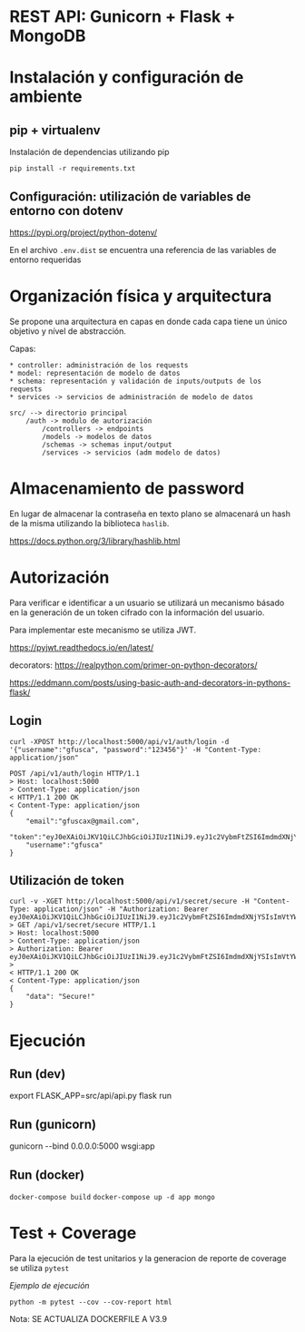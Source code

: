 # REST API: Gunicorn + Flask + MongoDB

# Instalación y configuración de ambiente

## pip + virtualenv

Instalación de dependencias utilizando pip

`pip install -r requirements.txt`

## Configuración: utilización de variables de entorno con dotenv

https://pypi.org/project/python-dotenv/

En el archivo `.env.dist` se encuentra una referencia de las variables de entorno requeridas

# Organización física y arquitectura

Se propone una arquitectura en capas en donde cada capa tiene un único objetivo y nível de abstracción.

Capas:

    * controller: administración de los requests
    * model: representación de modelo de datos 
    * schema: representación y validación de inputs/outputs de los requests
    * services -> servicios de administración de modelo de datos

```
src/ --> directorio principal
    /auth -> modulo de autorización
        /controllers -> endpoints
        /models -> modelos de datos
        /schemas -> schemas input/output
        /services -> servicios (adm modelo de datos)
```

# Almacenamiento de password
En lugar de almacenar la contraseña en texto plano se almacenará un hash de la misma utilizando la biblioteca `haslib`.

https://docs.python.org/3/library/hashlib.html

# Autorización
Para verificar e identificar a un usuario se utilizará un mecanismo básado en la generación de un token cifrado con la información del usuario.
 
Para implementar este mecanismo se utiliza JWT. 

https://pyjwt.readthedocs.io/en/latest/

decorators: https://realpython.com/primer-on-python-decorators/

https://eddmann.com/posts/using-basic-auth-and-decorators-in-pythons-flask/

## Login
```
curl -XPOST http://localhost:5000/api/v1/auth/login -d '{"username":"gfusca", "password":"123456"}' -H "Content-Type: application/json"

POST /api/v1/auth/login HTTP/1.1
> Host: localhost:5000
> Content-Type: application/json
< HTTP/1.1 200 OK
< Content-Type: application/json
{   
    "email":"gfuscax@gmail.com",
    "token":"eyJ0eXAiOiJKV1QiLCJhbGciOiJIUzI1NiJ9.eyJ1c2VybmFtZSI6ImdmdXNjYSIsImVtYWlsIjoiZ2Z1c2NheEBnbWFpbC5jb20if",
    "username":"gfusca"
}
```

## Utilización de token
```
curl -v -XGET http://localhost:5000/api/v1/secret/secure -H "Content-Type: application/json" -H "Authorization: Bearer eyJ0eXAiOiJKV1QiLCJhbGciOiJIUzI1NiJ9.eyJ1c2VybmFtZSI6ImdmdXNjYSIsImVtYWlsIjoiZ2Z1c2NheEBnbWFpbC5jb20ifQ.XTt7jRuTZ_gV9FSMffbFsdRuNwT44CR0TIAYwQpa7ZA"
> GET /api/v1/secret/secure HTTP/1.1
> Host: localhost:5000
> Content-Type: application/json
> Authorization: Bearer eyJ0eXAiOiJKV1QiLCJhbGciOiJIUzI1NiJ9.eyJ1c2VybmFtZSI6ImdmdXNjYSIsImVtYWlsIjoiZ2Z1c2NheEBnbWFpbC5jb20ifQ.XTt7jRuTZ_gV9FSMffbFsdRuNwT44CR0TIAYwQpa7ZA
>
< HTTP/1.1 200 OK
< Content-Type: application/json
{
    "data": "Secure!"
}
```

# Ejecución

## Run (dev)
export FLASK_APP=src/api/api.py flask run

## Run (gunicorn)
gunicorn --bind 0.0.0.0:5000 wsgi:app

## Run (docker)
`docker-compose build`
`docker-compose up -d app mongo`

# Test + Coverage
Para la ejecución de test unitarios y la generacion de reporte de coverage se utiliza `pytest`

*Ejemplo de ejecución*

`python -m pytest --cov --cov-report html`

Nota: SE ACTUALIZA DOCKERFILE A V3.9
